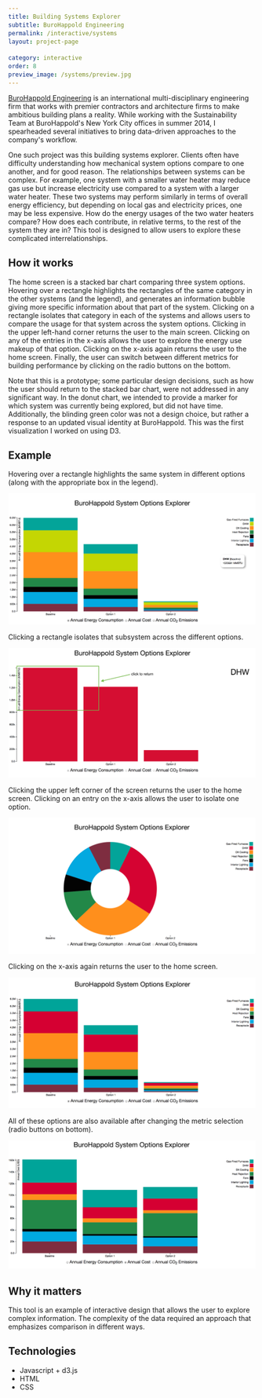 ```yaml
---
title: Building Systems Explorer
subtitle: BuroHappold Engineering
permalink: /interactive/systems
layout: project-page

category: interactive
order: 8
preview_image: /systems/preview.jpg
---
```


[BuroHappold Engineering](http://www.burohappold.com) is an international
multi-disciplinary engineering firm that works with premier contractors and
architecture firms to make ambitious building plans a reality. While working
with the Sustainability Team at BuroHappold's New York City offices in summer
2014, I spearheaded several initiatives to bring data-driven approaches to the
company's workflow.

One such project was this building systems explorer. Clients often have
difficulty understanding how mechanical system options compare to one another,
and for good reason. The relationships between systems can be complex. For
example, one system with a smaller water heater may reduce gas use but increase
electricity use compared to a system with a larger water heater. These two
systems may perform similarly in terms of overall energy efficiency, but
depending on local gas and electricity prices, one may be less expensive. How
do the energy usages of the two water heaters compare? How does each
contribute, in relative terms, to the rest of the system they are in? This tool
is designed to allow users to explore these complicated interrelationships.

## How it works

The home screen is a stacked bar chart comparing three system options. Hovering
over a rectangle highlights the rectangles of the same category in the other
systems (and the legend), and generates an information bubble giving more
specific information about that part of the system. Clicking on a rectangle
isolates that category in each of the systems and allows users to compare the
usage for that system across the system options. Clicking in the upper
left-hand corner returns the user to the main screen. Clicking on any of the
entries in the x-axis allows the user to explore the energy use makeup of that
option. Clicking on the x-axis again returns the user to the home screen.
Finally, the user can switch between different metrics for building performance
by clicking on the radio buttons on the bottom.

Note that this is a prototype; some particular design decisions, such as how
the user should return to the stacked bar chart, were not addressed in any
significant way. In the donut chart, we intended to provide a marker for which
system was currently being explored, but did not have time. Additionally, the
blinding green color was not a design choice, but rather a response to an
updated visual identity at BuroHappold. This was the first visualization I
worked on using D3.

## Example

Hovering over a rectangle highlights the same system in different options
(along with the appropriate box in the legend).

![Highlight](/assets/images/portfolio/systems/highlight.png)

Clicking a rectangle isolates that subsystem across the different options.

![One system](/assets/images/portfolio/systems/onesystem.png)

Clicking the upper left corner of the screen returns the user to the home
screen. Clicking on an entry on the x-axis allows the user to isolate one
option.

![One option](/assets/images/portfolio/systems/oneoption.png)

Clicking on the x-axis again returns the user to the home screen.

![Home](/assets/images/portfolio/systems/home.png)

All of these options are also available after changing the metric selection
(radio buttons on bottom).

![One option](/assets/images/portfolio/systems/switching.png)


## Why it matters

This tool is an example of interactive design that allows the user to explore
complex information. The complexity of the data required an approach that
emphasizes comparison in different ways.

## Technologies
- Javascript + d3.js
- HTML
- CSS
